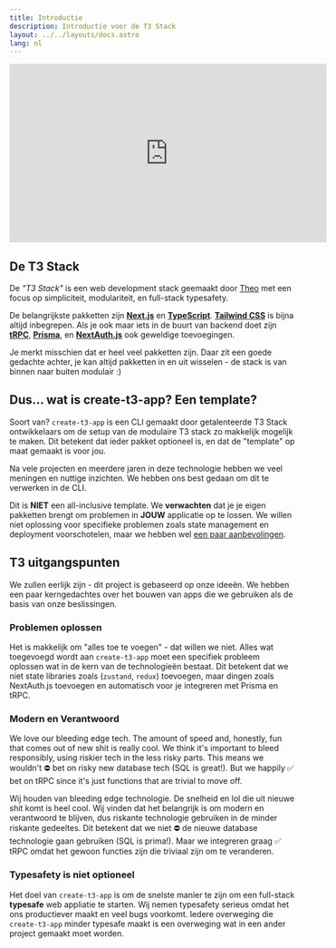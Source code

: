 ```yaml
---
title: Introductie
description: Introductie voor de T3 Stack
layout: ../../layouts/docs.astro
lang: nl
---
```


<div class="embed">
<iframe width="560" height="315" src="https://www.youtube.com/embed/PbjHxIuHduU" title="The best stack for your next project" frameborder="0" allow="accelerometer; autoplay; clipboard-write; encrypted-media; gyroscope; picture-in-picture" allowfullscreen></iframe>
</div>

## De T3 Stack

De _"T3 Stack"_ is een web development stack geemaakt door [Theo](https://twitter.com/t3dotgg) met een focus op simpliciteit, modulariteit, en full-stack typesafety.

De belangrijkste pakketten zijn [**Next.js**](https://nextjs.org/) en [**TypeScript**](https://typescriptlang.org/). [**Tailwind CSS**](https://tailwindcss.com/) is bijna altijd inbegrepen. Als je ook maar iets in de buurt van backend doet zijn [**tRPC**](https://trpc.io/), [**Prisma**](https://prisma.io/), en [**NextAuth.js**](https://next-auth.js.org/) ook geweldige toevoegingen.

Je merkt misschien dat er heel veel pakketten zijn. Daar zit een goede gedachte achter, je kan altijd pakketten in en uit wisselen - de stack is van binnen naar buiten modulair :)

## Dus... wat is create-t3-app? Een template?

Soort van? `create-t3-app` is een CLI gemaakt door getalenteerde T3 Stack ontwikkelaars om de setup van de modulaire T3 stack zo makkelijk mogelijk te maken. Dit betekent dat ieder pakket optioneel is, en dat de "template" op maat gemaakt is voor jou.

Na vele projecten en meerdere jaren in deze technologie hebben we veel meningen en nuttige inzichten. We hebben ons best gedaan om dit te verwerken in de CLI.

Dit is **NIET** een all-inclusive template. We **verwachten** dat je je eigen pakketten brengt om problemen in **JOUW** applicatie op te lossen. We willen niet oplossing voor specifieke problemen zoals state management en deployment voorschotelen, maar we hebben wel [een paar aanbevolingen](/nl/other-recs).

## T3 uitgangspunten

We zullen eerlijk zijn - dit project is gebaseerd op onze ideeën. We hebben een paar kerngedachtes over het bouwen van apps die we gebruiken als de basis van onze beslissingen.

### Problemen oplossen

Het is makkelijk om "alles toe te voegen" - dat willen we niet. Alles wat toegevoegd wordt aan `create-t3-app` moet een specifiek probleem oplossen wat in de kern van de technologieën bestaat. Dit betekent dat we niet state libraries zoals (`zustand`, `redux`) toevoegen, maar dingen zoals NextAuth.js toevoegen en automatisch voor je integreren met Prisma en tRPC.

### Modern en Verantwoord

We love our bleeding edge tech. The amount of speed and, honestly, fun that comes out of new shit is really cool. We think it's important to bleed responsibly, using riskier tech in the less risky parts. This means we wouldn't ⛔️ bet on risky new database tech (SQL is great!). But we happily ✅ bet on tRPC since it's just functions that are trivial to move off.

Wij houden van bleeding edge technologie. De snelheid en lol die uit nieuwe shit komt is heel cool. Wij vinden dat het belangrijk is om modern en verantwoord te blijven, dus riskante technologie gebruiken in de minder riskante gedeeltes. Dit betekent dat we niet ⛔️ de nieuwe database technologie gaan gebruiken (SQL is prima!). Maar we integreren graag ✅ tRPC omdat het gewoon functies zijn die triviaal zijn om te veranderen.

### Typesafety is niet optioneel

Het doel van `create-t3-app` is om de snelste manier te zijn om een full-stack **typesafe** web appliatie te starten. Wij nemen typesafety serieus omdat het ons productiever maakt en veel bugs voorkomt. Iedere overweging die `create-t3-app` minder typesafe maakt is een overweging wat in een ander project gemaakt moet worden.

